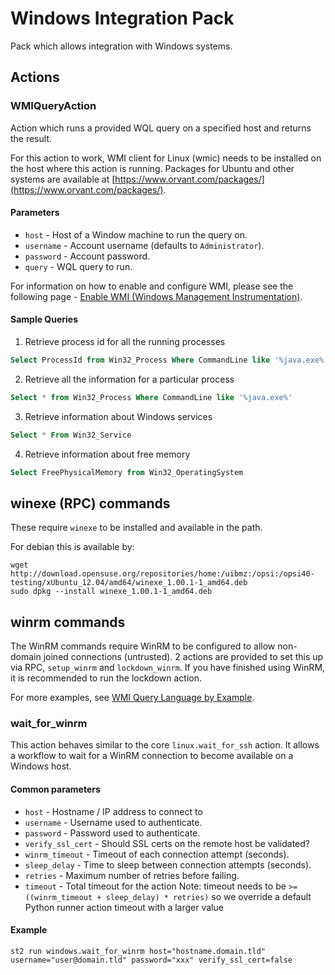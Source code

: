 # Windows Integration Pack

Pack which allows integration with Windows systems.

## Actions

### WMIQueryAction

Action which runs a provided WQL query on a specified host and returns the
result.

For this action to work, WMI client for Linux (wmic) needs to be installed on
the host where this action is running. Packages for Ubuntu and other systems
are available at [https://www.orvant.com/packages/](https://www.orvant.com/packages/).

#### Parameters

* ``host`` - Host of a Window machine to run the query on.
* ``username`` - Account username (defaults to ``Administrator``).
* ``password`` - Account password.
* ``query`` - WQL query to run.

For information on how to enable and configure WMI, please see the following
page - [Enable WMI (Windows Management Instrumentation)](http://www.poweradmin.com/help/enablewmi.aspx).

#### Sample Queries

1. Retrieve process id for all the running processes

```sql
Select ProcessId from Win32_Process Where CommandLine like '%java.exe%'
```

2. Retrieve all the information for a particular process

```sql
Select * from Win32_Process Where CommandLine like '%java.exe%'
```

3. Retrieve information about Windows services

```sql
Select * From Win32_Service
```

4. Retrieve information about free memory

```sql
Select FreePhysicalMemory from Win32_OperatingSystem
```

## winexe (RPC) commands

These require `winexe` to be installed and available in the path.

For debian this is available by:
```
wget http://download.opensuse.org/repositories/home:/uibmz:/opsi:/opsi40-testing/xUbuntu_12.04/amd64/winexe_1.00.1-1_amd64.deb
sudo dpkg --install winexe_1.00.1-1_amd64.deb
```

## winrm commands

The WinRM commands require WinRM to be configured to allow non-domain joined connections (untrusted).
2 actions are provided to set this up via RPC, `setup_winrm` and `lockdown_winrm`. If you have finished using WinRM, it is recommended to run
the lockdown action.

For more examples, see [WMI Query Language by Example](http://www.codeproject.com/Articles/46390/WMI-Query-Language-by-Example).

### wait_for_winrm

This action behaves similar to the core `linux.wait_for_ssh` action. It allows a workflow
to wait for a WinRM connection to become available on a Windows host.


#### Common parameters

* `host` - Hostname / IP address to connect to
* `username` - Username used to authenticate.
* `password` - Password used to authenticate.
* `verify_ssl_cert` - Should SSL certs on the remote host be validated?
* `winrm_timeout` - Timeout of each connection attempt (seconds).
* `sleep_delay` - Time to sleep between connection attempts (seconds).
* `retries` - Maximum number of retries before failing.
* `timeout` - Total timeout for the action
      Note: timeout needs to be `>= ((winrm_timeout + sleep_delay) * retries)` so we override a
      default Python runner action timeout with a larger value


#### Example

``` shell
st2 run windows.wait_for_winrm host="hostname.domain.tld" username="user@domain.tld" password="xxx" verify_ssl_cert=false
```
